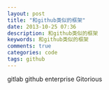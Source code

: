 ```yaml
---
layout: post
title: "和github类似的框架"
date: 2013-10-25 07:36
description: 和github类似的框架
keywords: 和github类似的框架
comments: true
categories: code
tags: github
---
```


gitlab
github enterprise
Gitorious
